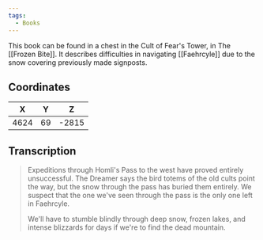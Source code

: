 ```yaml
---
tags:
  - Books
---
```


This book can be found in a chest in the Cult of Fear's Tower, in The [[Frozen Bite]]. It describes difficulties in navigating [[Faehrcyle]] due to the snow covering previously made signposts.

## Coordinates
| **X** | **Y** | **Z** |
| :---: | :---: | :---: |
| 4624  |  69   | -2815 |

## Transcription
> Expeditions through Homli's Pass to the west have proved entirely unsuccessful. The Dreamer says the bird totems of the old cults point the way, but the snow through the pass has buried them entirely. We suspect that the one we've seen through the pass is the only one left in Faehrcyle.
>
> We'll have to stumble blindly through deep snow, frozen lakes, and intense blizzards for days if we're to find the dead mountain.


